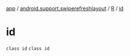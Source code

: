 [app](../../../index.md) / [android.support.swiperefreshlayout](../../index.md) / [R](../index.md) / [id](./index.md)

# id

`class id`
`class id`